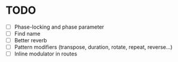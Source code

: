 # TODO

- [ ] Phase-locking and phase parameter
- [ ] Find name
- [ ] Better reverb
- [ ] Pattern modifiers (transpose, duration, rotate, repeat, reverse...)
- [ ] Inline modulator in routes
